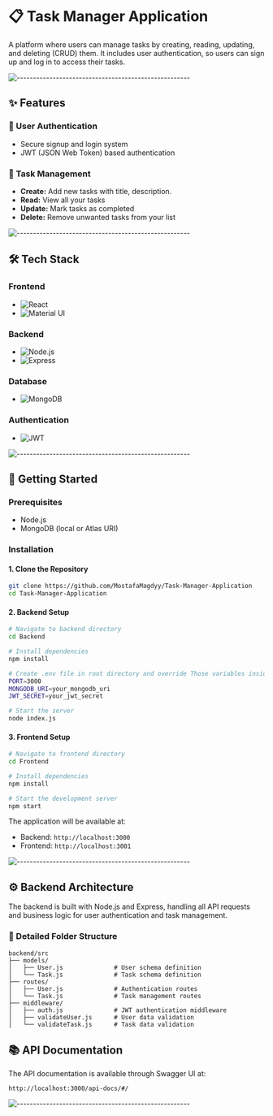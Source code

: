 # 📋 Task Manager Application

A platform where users can manage tasks by creating, reading, updating, and deleting (CRUD) them. It includes user authentication, so users can sign up and log in to access their tasks.

![-----------------------------------------------------](https://raw.githubusercontent.com/andreasbm/readme/master/assets/lines/rainbow.png)

## ✨ Features

### 🔐 User Authentication
- Secure signup and login system
- JWT (JSON Web Token) based authentication

### 📝 Task Management
- **Create:** Add new tasks with title, description.
- **Read:** View all your tasks
- **Update:** Mark tasks as completed
- **Delete:** Remove unwanted tasks from your list

![-----------------------------------------------------](https://raw.githubusercontent.com/andreasbm/readme/master/assets/lines/rainbow.png)

## 🛠️ Tech Stack

### Frontend
- ![React](https://img.shields.io/badge/-React-61DAFB?logo=react&logoColor=white&style=flat)
- ![Material UI](https://img.shields.io/badge/-Material_UI-0081CB?logo=material-ui&logoColor=white&style=flat)

### Backend
- ![Node.js](https://img.shields.io/badge/-Node.js-339933?logo=node.js&logoColor=white&style=flat)
- ![Express](https://img.shields.io/badge/-Express-000000?logo=express&logoColor=white&style=flat)

### Database
- ![MongoDB](https://img.shields.io/badge/-MongoDB-47A248?logo=mongodb&logoColor=white&style=flat)

### Authentication
- ![JWT](https://img.shields.io/badge/-JWT-000000?logo=json-web-tokens&logoColor=white&style=flat)

![-----------------------------------------------------](https://raw.githubusercontent.com/andreasbm/readme/master/assets/lines/rainbow.png)

## 🚀 Getting Started

### Prerequisites
- Node.js
- MongoDB (local or Atlas URI)

### Installation

#### 1. Clone the Repository
```bash
git clone https://github.com/MostafaMagdyy/Task-Manager-Application
cd Task-Manager-Application
```

#### 2. Backend Setup
```bash
# Navigate to backend directory
cd Backend

# Install dependencies
npm install

# Create .env file in root directory and override Those variables inside it.
PORT=3000
MONGODB_URI=your_mongodb_uri
JWT_SECRET=your_jwt_secret

# Start the server
node index.js
```

#### 3. Frontend Setup
```bash
# Navigate to frontend directory
cd Frontend

# Install dependencies
npm install

# Start the development server
npm start
```

The application will be available at:
- Backend: `http://localhost:3000`
- Frontend: `http://localhost:3001`

![-----------------------------------------------------](https://raw.githubusercontent.com/andreasbm/readme/master/assets/lines/rainbow.png)

## ⚙️ Backend Architecture

The backend is built with Node.js and Express, handling all API requests and business logic for user authentication and task management.

### 📂 Detailed Folder Structure

```
backend/src
├── models/
│   ├── User.js              # User schema definition
│   └── Task.js              # Task schema definition
├── routes/
│   ├── User.js              # Authentication routes
│   └── Task.js              # Task management routes
├── middleware/
│   ├── auth.js              # JWT authentication middleware
│   ├── validateUser.js      # User data validation
│   └── validateTask.js      # Task data validation
```

## 📚 API Documentation

The API documentation is available through Swagger UI at:
```
http://localhost:3000/api-docs/#/
```
![-----------------------------------------------------](https://raw.githubusercontent.com/andreasbm/readme/master/assets/lines/rainbow.png)
